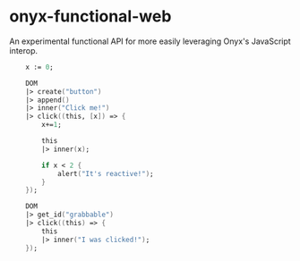 # onyx-functional-web

An experimental functional API for more easily leveraging Onyx's JavaScript interop.

```fsharp
    x := 0;

    DOM 
    |> create("button") 
    |> append()
    |> inner("Click me!")
    |> click((this, [x]) => {
        x+=1;

        this 
        |> inner(x);

        if x < 2 {
            alert("It's reactive!");
        }
    });

    DOM
    |> get_id("grabbable")
    |> click((this) => {
        this
        |> inner("I was clicked!");
    });
```